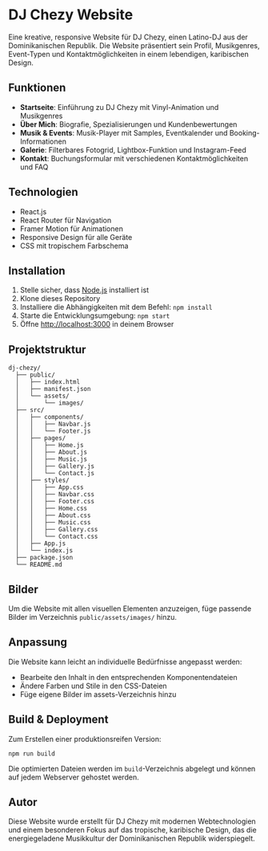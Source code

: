# DJ Chezy Website

Eine kreative, responsive Website für DJ Chezy, einen Latino-DJ aus der Dominikanischen Republik. Die Website präsentiert sein Profil, Musikgenres, Event-Typen und Kontaktmöglichkeiten in einem lebendigen, karibischen Design.

## Funktionen

- **Startseite**: Einführung zu DJ Chezy mit Vinyl-Animation und Musikgenres
- **Über Mich**: Biografie, Spezialisierungen und Kundenbewertungen
- **Musik & Events**: Musik-Player mit Samples, Eventkalender und Booking-Informationen
- **Galerie**: Filterbares Fotogrid, Lightbox-Funktion und Instagram-Feed
- **Kontakt**: Buchungsformular mit verschiedenen Kontaktmöglichkeiten und FAQ

## Technologien

- React.js
- React Router für Navigation
- Framer Motion für Animationen
- Responsive Design für alle Geräte
- CSS mit tropischem Farbschema

## Installation

1. Stelle sicher, dass [Node.js](https://nodejs.org/) installiert ist
2. Klone dieses Repository
3. Installiere die Abhängigkeiten mit dem Befehl: `npm install`
4. Starte die Entwicklungsumgebung: `npm start`
5. Öffne [http://localhost:3000](http://localhost:3000) in deinem Browser

## Projektstruktur

```
dj-chezy/
  ├── public/
  │   ├── index.html
  │   ├── manifest.json
  │   └── assets/
  │       └── images/
  ├── src/
  │   ├── components/
  │   │   ├── Navbar.js
  │   │   └── Footer.js
  │   ├── pages/
  │   │   ├── Home.js
  │   │   ├── About.js
  │   │   ├── Music.js
  │   │   ├── Gallery.js
  │   │   └── Contact.js
  │   ├── styles/
  │   │   ├── App.css
  │   │   ├── Navbar.css
  │   │   ├── Footer.css
  │   │   ├── Home.css
  │   │   ├── About.css
  │   │   ├── Music.css
  │   │   ├── Gallery.css
  │   │   └── Contact.css
  │   ├── App.js
  │   └── index.js
  ├── package.json
  └── README.md
```

## Bilder

Um die Website mit allen visuellen Elementen anzuzeigen, füge passende Bilder im Verzeichnis `public/assets/images/` hinzu.

## Anpassung

Die Website kann leicht an individuelle Bedürfnisse angepasst werden:
- Bearbeite den Inhalt in den entsprechenden Komponentendateien
- Ändere Farben und Stile in den CSS-Dateien
- Füge eigene Bilder im assets-Verzeichnis hinzu

## Build & Deployment

Zum Erstellen einer produktionsreifen Version:

```
npm run build
```

Die optimierten Dateien werden im `build`-Verzeichnis abgelegt und können auf jedem Webserver gehostet werden.

## Autor

Diese Website wurde erstellt für DJ Chezy mit modernen Webtechnologien und einem besonderen Fokus auf das tropische, karibische Design, das die energiegeladene Musikkultur der Dominikanischen Republik widerspiegelt.
